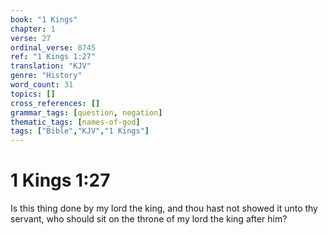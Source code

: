 ```yaml
---
book: "1 Kings"
chapter: 1
verse: 27
ordinal_verse: 8745
ref: "1 Kings 1:27"
translation: "KJV"
genre: "History"
word_count: 31
topics: []
cross_references: []
grammar_tags: [question, negation]
thematic_tags: [names-of-god]
tags: ["Bible","KJV","1 Kings"]
---
```


# 1 Kings 1:27

Is this thing done by my lord the king, and thou hast not showed it unto thy servant, who should sit on the throne of my lord the king after him?
